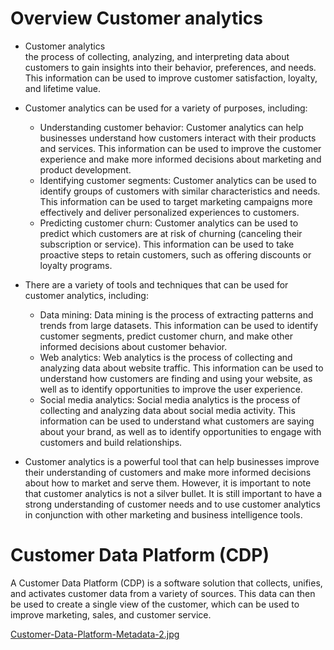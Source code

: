 # Overview Customer analytics  
* Customer analytics  
    the process of collecting, analyzing, and interpreting data about customers to gain insights into their behavior, preferences, and needs. This information can be used to improve customer satisfaction, loyalty, and lifetime value.

* Customer analytics can be used for a variety of purposes, including:

  * Understanding customer behavior: Customer analytics can help businesses understand how customers interact with their products and services. This information can be used to improve the customer experience and make more       informed decisions about marketing and product development.
  * Identifying customer segments: Customer analytics can be used to identify groups of customers with similar characteristics and needs. This information can be used to target marketing campaigns more effectively and           deliver personalized experiences to customers.
  *   Predicting customer churn: Customer analytics can be used to predict which customers are at risk of churning (canceling their subscription or service). This information can be used to take proactive steps to retain          customers, such as offering discounts or loyalty programs.

* There are a variety of tools and techniques that can be used for customer analytics, including:
  * Data mining: Data mining is the process of extracting patterns and trends from large datasets. This information can be used to identify customer segments, predict customer churn, and make other informed decisions about      customer behavior.
  * Web analytics: Web analytics is the process of collecting and analyzing data about website traffic. This information can be used to understand how customers are finding and using your website, as well as to identify         opportunities to improve the user experience.
  * Social media analytics: Social media analytics is the process of collecting and analyzing data about social media activity. This information can be used to understand what customers are saying about your brand, as well      as to identify opportunities to engage with customers and build relationships.
* Customer analytics is a powerful tool that can help businesses improve their understanding of customers and make more informed decisions about how to market and serve them. However, it is important to note that customer analytics is not a silver bullet. It is still important to have a strong understanding of customer needs and to use customer analytics in conjunction with other marketing and business intelligence tools.


# Customer Data Platform (CDP)
 A Customer Data Platform (CDP) is a software solution that collects, unifies, and activates customer data from a variety of sources. This data can then be used to create a single view of the customer, which can be used to improve marketing, sales, and customer service.

 [Customer-Data-Platform-Metadata-2.jpg](https://postimg.cc/cvbpd7hY)
